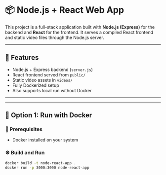 # 📦 Node.js + React Web App

This project is a full-stack application built with **Node.js (Express)** for the backend and **React** for the frontend. It serves a compiled React frontend and static video files through the Node.js server.

---

## 🚀 Features

- Node.js + Express backend (`server.js`)
- React frontend served from `public/`
- Static video assets in `videos/`
- Fully Dockerized setup
- Also supports local run without Docker

---


---

## 🐳 Option 1: Run with Docker

### 🔧 Prerequisites

- Docker installed on your system

### ⚙️ Build and Run

```bash
docker build -t node-react-app .
docker run -p 3000:3000 node-react-app

